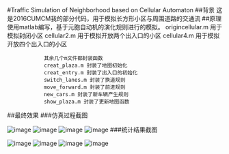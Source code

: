 #Traffic Simulation of Neighborhood based on Cellular Automaton
##背景
                这是2016CUMCM我的部分代码，用于模拟长方形小区与周围道路的交通流
##原理
                使用matlab编写，基于元胞自动机的演化规则进行的模拟。
                origincellular.m 用于模拟封闭小区
                cellular2.m 用于模拟开放两个出入口的小区
                cellular4.m 用于模拟开放四个出入口的小区
                
                其余几个m文件都封装函数
                creat_plaza.m 封装了地图初始化
                creat_entry.m 封装了出入口的初始化
                switch_lanes.m 封装了换道规则
                move_forward.m 封装了前进规则
                new_cars.m 封装了新车辆产生规则
                show_plaza.m 封装了更新地图函数
##最终效果
###仿真过程截图

![image](/src/1.jpg)
![image](/src/2.jpg)
![image](/src/3.jpg)
![image](/src/4.jpg)
###统计结果截图

![image](/src/11.jpg)
![image](/src/22.jpg)
![image](/src/33.jpg)
![image](/src/44.jpg)
        
                
